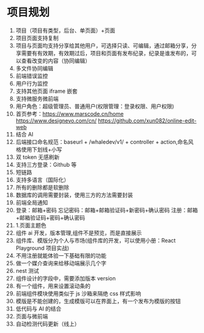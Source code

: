 # 项目规划

1. 项目（项目有类型，后台、单页面）+页面
2. 项目页面支持复制
3. 项目与页面均支持分享给其他用户，可选择只读、可编辑，通过邮箱分享，分享需要有有效期，有效期过后，项目和页面有发布纪录，纪录是谁发布的，可以查看改变的内容（协同编辑）
4. 多文件协同编辑
5. 前端错误监控
6. 用户行为监控
7. 支持其他页面 iframe 嵌套
8. 支持微服务微前端
9. 用户角色：超级管理员、普通用户(权限管理：登录权限、用户权限)
10. 首页参考：https://www.marscode.cn/home https://www.designevo.com/cn/ https://github.com/xun082/online-edit-web
11. 结合 AI
12. 后端接口命名规范：baseurl + /whaledev/v1/ + controller + action,命名风格使用下划线+小写
13. 双 token 无感刷新
14. 支持三方登录：Github 等
15. 短链路
16. 支持多语言（国际化）
17. 所有的删除都是软删除
18. 数据库的调用需要封装，使用三方的方法需要封装
19. 前端全局通知
20. 登录：邮箱+密码 忘记密码：邮箱+邮箱验证码+新密码+确认密码 注册：邮箱+邮箱验证码+密码+确认密码
21. 1.页面主题色
22. 组件 ai 开发，版本管理,组件不是预览，而是直接展示
23. 组件库、模版分为个人与市场(组件库的开发，可以使用小册：React Playground 项目实战)
24. 不用注册就能体验一下基础有限的功能
25. 做一个媒介查询来给移动端展示几个字
26. nest 测试
27. 组件设计的字段中，需要添加版本 version
28. 有一个组件，用来设置滚动条的
29. 前端组件模块使用类似于 js 沙箱来隔绝 css 样式影响
30. 模版是不能创建的，生成模版可以在界面上，有一个发布为模版的按钮
31. 低代码与 AI 的结合
32. 页面与微前端
33. 自动检测代码更新（线上）
